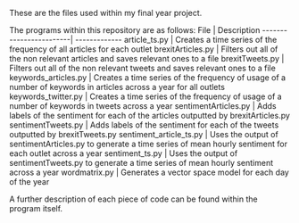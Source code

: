 These are the files used within my final year project.

The programs within this repository are as follows:
File                    | Description
------------------------| -------------
article_ts.py           | Creates a time series of the frequency of all articles for each outlet
brexitArticles.py       | Filters out all of the non relevant articles and saves relevant ones to a file
brexitTweets.py         | Filters out all of the non relevant tweets and saves relevant ones to a file
keywords_articles.py    | Creates a time series of the frequency of usage of a number of keywords in articles across a year for all outlets
keywords_twitter.py     | Creates a time series of the frequency of usage of a number of keywords in tweets across a year
sentimentArticles.py    | Adds labels of the sentiment for each of the articles outputted by brexitArticles.py
sentimentTweets.py      | Adds labels of the sentiment for each of the tweets outputted by brexitTweets.py
sentiment_article_ts.py | Uses the output of sentimentArticles.py to generate a time series of mean hourly sentiment for each outlet across a year
sentiment_ts.py         | Uses the output of sentimentTweets.py to generate a time series of mean hourly sentiment across a year
wordmatrix.py           | Generates a vector space model for each day of the year

A further description of each piece of code can be found within the program itself.

